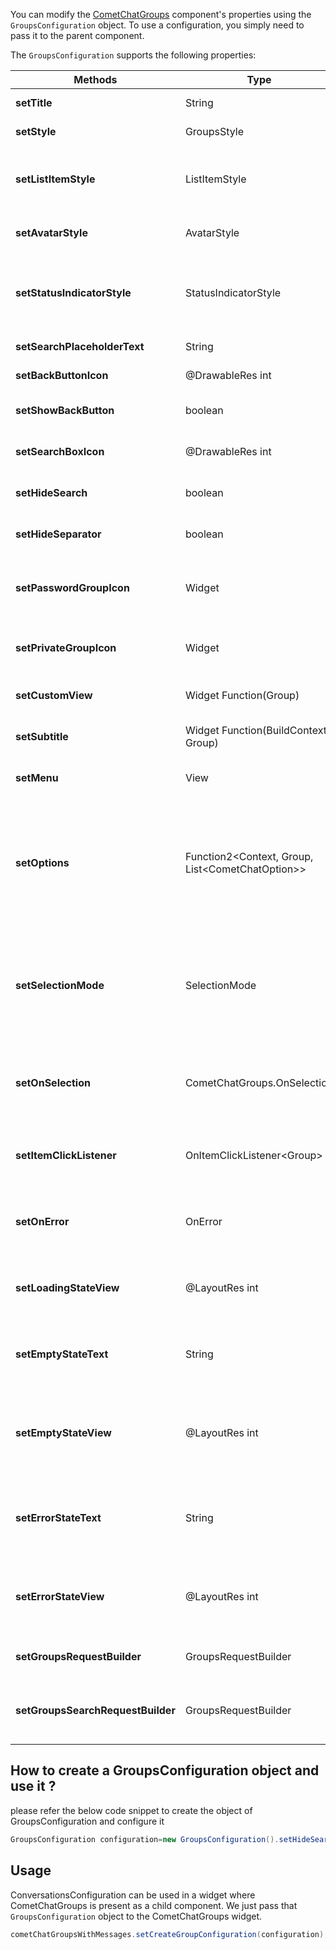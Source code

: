 You can modify the  [CometChatGroups](https://www.cometchat.com/docs/v3/android-v4-uikit/groups) component's properties using the `GroupsConfiguration` object. To use a configuration, you simply need to pass it to the parent component.

The `GroupsConfiguration` supports the following properties:

| Methods | Type | Description | 
| ---- | ---- | ---- | 
| **setTitle** | String | used to set title in the app bar | 
| **setStyle** | GroupsStyle | used to set styling properties | 
| **setListItemStyle** | ListItemStyle | used to set style to CometChatListItem which displays data obtained from an Group object | 
| **setAvatarStyle** | AvatarStyle | used to customise the Avatar of the group | 
| **setStatusIndicatorStyle** | StatusIndicatorStyle | used to customise the status indicator shown if a group is private or password protected | 
| **setSearchPlaceholderText** | String | used to set search placeholder text | 
| **setBackButtonIcon** | @DrawableRes int | used to set back button widget | 
| **setShowBackButton** | boolean | used to toggle visibility for back button | 
| **setSearchBoxIcon** | @DrawableRes int | used to set search Icon in the search field | 
| **setHideSearch** | boolean | used to toggle visibility for search box | 
| **setHideSeparator** | boolean | used to hide the divider separating the group items | 
| **setPasswordGroupIcon** | Widget | used to set icon shown in place of status indicator for password protected group | 
| **setPrivateGroupIcon** | Widget | used to set icon shown in place of status indicator for private group | 
| **setCustomView** | Widget Function(Group) | used to set a custom view for every group item | 
| **setSubtitle** | Widget Function(BuildContext, Group) | used to set a custom subtitle for every group item | 
| **setMenu** | View | used to set the options available in the app bar | 
| **setOptions** | Function2&lt;Context, Group, List&lt;CometChatOption&gt;&gt; | used to set options affecting the group item in some way, for example- leaving the group, deleting the group etc. These options will be visible on swiping any group item to the left | 
| **setSelectionMode** | SelectionMode | used to set the number of groups that can be selected if activateSelection is not null. SelectionMode can be single, multiple or none. | 
| **setOnSelection** | CometChatGroups.OnSelection | used to set a custom callback that would utilize the selected groups to execute some task | 
| **setItemClickListener** | OnItemClickListener&lt;Group&gt; | used to set a callback that would be triggered on tapping a groups item | 
| **setOnError** | OnError | used to set a callback triggered in case any error happens when fetching groups | 
| **setLoadingStateView** | @LayoutRes int | used to set a custom UI response when the groups are being fetched | 
| **setEmptyStateText** | String | used to set a custom text response when the fetched list of groups is empty | 
| **setEmptyStateView** | @LayoutRes int | used to set a custom UI response when fetching the groups has returned an empty list | 
| **setErrorStateText** | String | used to set a custom text response when some error occurs on fetching the list of groups | 
| **setErrorStateView** | @LayoutRes int | used to set a custom UI response when some error occurs on fetching the list of groups | 
| **setGroupsRequestBuilder** | GroupsRequestBuilder | used to set a custom groups request builder | 
| **setGroupsSearchRequestBuilder** | GroupsRequestBuilder | used to set a custom groups request builder to perform custom search | 


## How to create a GroupsConfiguration object and use it ?

please refer the below code snippet to create the object of GroupsConfiguration and configure it

```java
GroupsConfiguration configuration=new GroupsConfiguration().setHideSearch(true);
```



## Usage

ConversationsConfiguration can be used in a widget where CometChatGroups is present as a child component. We just pass that `GroupsConfiguration` object to the CometChatGroups widget.

```java
cometChatGroupsWithMessages.setCreateGroupConfiguration(configuration);
```

